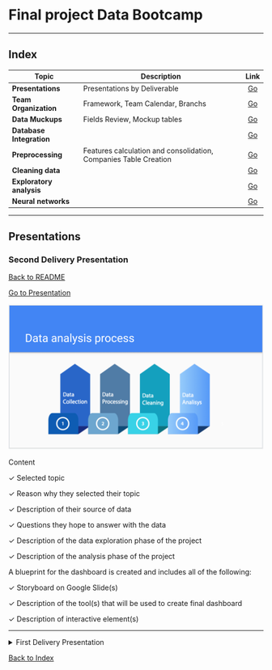# Final project Data Bootcamp

---

## Index

| Topic | Description | Link |
| --- | --- | :---: |
| **Presentations** | Presentations by Deliverable | [Go](README.md#presentations) |
| **Team Organization** | Framework, Team Calendar, Branchs | [Go](RED00_Team_organization.md) |
| **Data Muckups** | Fields Review, Mockup tables | [Go](RED01_Data_Muckups.md) |
| **Database Integration** | | [Go](RED02_Database_Integration.md) |
| **Preprocessing** | Features calculation and consolidation, Companies Table Creation | [Go](RED03_Preprocessing.md) |
| **Cleaning data** | | [Go](RED04_Cleaning.md) |
| **Exploratory analysis** | | [Go](RED05_Exploratory_analysis.md)|
| **Neural networks** | | [Go](RED06_Neural_networks.md)|

---

## Presentations

### Second Delivery Presentation

[Back to README](README.md#index)

[Go to Presentation](https://docs.google.com/presentation/d/1T7nPs9Xw17V6-010LkOIDMzpIrChUdoW8UOq_4DVLtM/edit?usp=sharing)

[![Second Delivery Presentation](./Resources/images/README/Presentation_Second_Deliverable.png)](https://docs.google.com/presentation/d/1T7nPs9Xw17V6-010LkOIDMzpIrChUdoW8UOq_4DVLtM/edit?usp=sharing)

Content

✓ Selected topic

✓ Reason why they selected their topic

✓ Description of their source of data

✓ Questions they hope to answer with the data

✓ Description of the data exploration phase of the project

✓ Description of the analysis phase of the project

A blueprint for the dashboard is created and includes all of the following:

✓ Storyboard on Google Slide(s)

✓ Description of the tool(s) that will be used to create final dashboard

✓ Description of interactive element(s)

---

<details>

  <summary>First Delivery Presentation</summary>

Presentation link:
[First Delivery Presentation](https://docs.google.com/presentation/d/1K-likYbv1rm9tx0FUCvtPsFVDtoFoNSIyFht_ey9abI/edit?usp=sharing)

[![First Delivery Presentation](./Resources/presentation.png)](https://docs.google.com/presentation/d/1K-likYbv1rm9tx0FUCvtPsFVDtoFoNSIyFht_ey9abI/edit?usp=sharing)

</details>

[Back to Index](README.md#index)
